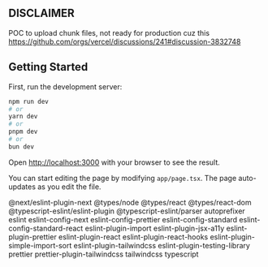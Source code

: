 ## DISCLAIMER

POC to upload chunk files, not ready for production cuz this https://github.com/orgs/vercel/discussions/241#discussion-3832748

## Getting Started

First, run the development server:

```bash
npm run dev
# or
yarn dev
# or
pnpm dev
# or
bun dev
```

Open [http://localhost:3000](http://localhost:3000) with your browser to see the result.

You can start editing the page by modifying `app/page.tsx`. The page auto-updates as you edit the file.

@next/eslint-plugin-next @types/node @types/react @types/react-dom @typescript-eslint/eslint-plugin @typescript-eslint/parser autoprefixer eslint eslint-config-next eslint-config-prettier eslint-config-standard eslint-config-standard-react eslint-plugin-import eslint-plugin-jsx-a11y eslint-plugin-prettier eslint-plugin-react eslint-plugin-react-hooks eslint-plugin-simple-import-sort eslint-plugin-tailwindcss eslint-plugin-testing-library prettier prettier-plugin-tailwindcss tailwindcss typescript
